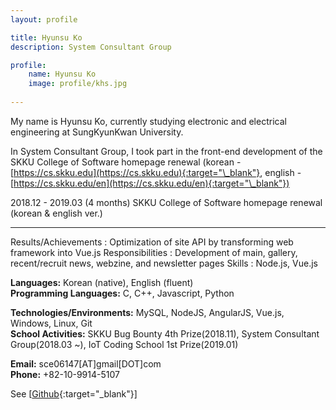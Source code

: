```yaml
---
layout: profile

title: Hyunsu Ko
description: System Consultant Group

profile:
    name: Hyunsu Ko 
    image: profile/khs.jpg
    
---
```


My name is Hyunsu Ko, currently studying electronic and electrical engineering at SungKyunKwan University.  

In System Consultant Group, I took part in the front-end development of the SKKU College of Software homepage renewal (korean - [https://cs.skku.edu](https://cs.skku.edu){:target="\_blank"}, english - [https://cs.skku.edu/en](https://cs.skku.edu/en){:target="\_blank"})

2018.12 - 2019.03 (4 months) SKKU College of Software homepage renewal (korean & english ver.)
- - -
Results/Achievements : Optimization of site API by transforming web framework into Vue.js
Responsibilities : Development of main, gallery, recent/recruit news, webzine, and newsletter pages
Skills :  Node.js, Vue.js

<strong>Languages:</strong> Korean (native), English (fluent)  
<strong>Programming Languages:</strong> C, C++, Javascript, Python  

<strong>Technologies/Environments:</strong> MySQL, NodeJS, AngularJS, Vue.js, Windows, Linux, Git  
<strong>School Activities:</strong> SKKU Bug Bounty 4th Prize(2018.11), System Consultant Group(2018.03 ~), IoT Coding School 1st Prize(2019.01)  

<strong>Email:</strong> sce06147[AT]gmail[DOT]com  
<strong>Phone:</strong> +82-10-9914-5107  

See [[Github](https://github.com/KoHyunsu){:target="\_blank"}]  

